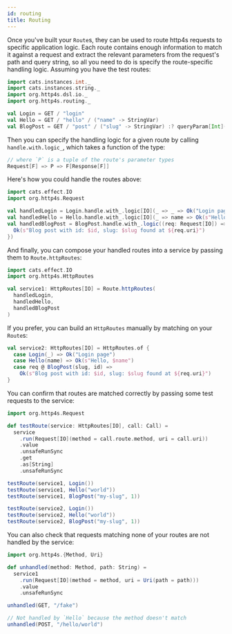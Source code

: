 ```yaml
---
id: routing
title: Routing
---
```


Once you've built your `Route`s, they can be used to route http4s requests to specific application logic. Each route contains enough information to match it against a request and extract the relevant parameters from the request's path and query string, so all you need to do is specify the route-specific handling logic. Assuming you have the test routes:

```scala mdoc
import cats.instances.int._
import cats.instances.string._
import org.http4s.dsl.io._
import org.http4s.routing._

val Login = GET / "login"
val Hello = GET / "hello" / ("name" -> StringVar)
val BlogPost = GET / "post" / ("slug" -> StringVar) :? queryParam[Int]("id")
```

Then you can specify the handling logic for a given route by calling `handle.with.logic_`, which takes a function of the type:

```scala
// where `P` is a tuple of the route's parameter types
Request[F] => P => F[Response[F]]
```

Here's how you could handle the routes above:

```scala mdoc
import cats.effect.IO
import org.http4s.Request

val handledLogin = Login.handle.with_.logic[IO](_ => _ => Ok("Login page"))
val handledHello = Hello.handle.with_.logic[IO](_ => name => Ok(s"Hello, $name"))
val handledBlogPost = BlogPost.handle.with_.logic((req: Request[IO]) => { case (slug, id) =>
  Ok(s"Blog post with id: $id, slug: $slug found at ${req.uri}")
})
```

And finally, you can compose your handled routes into a service by passing them to `Route.httpRoutes`:

```scala mdoc
import cats.effect.IO
import org.http4s.HttpRoutes

val service1: HttpRoutes[IO] = Route.httpRoutes(
  handledLogin,
  handledHello,
  handledBlogPost
)
```

If you prefer, you can build an `HttpRoutes` manually by matching on your `Route`s:

```scala mdoc
val service2: HttpRoutes[IO] = HttpRoutes.of {
  case Login(_) => Ok("Login page")
  case Hello(name) => Ok(s"Hello, $name")
  case req @ BlogPost(slug, id) =>
    Ok(s"Blog post with id: $id, slug: $slug found at ${req.uri}")
}
```

You can confirm that routes are matched correctly by passing some test requests to the service:

```scala mdoc
import org.http4s.Request

def testRoute(service: HttpRoutes[IO], call: Call) =
  service
    .run(Request[IO](method = call.route.method, uri = call.uri))
    .value
    .unsafeRunSync
    .get
    .as[String]
    .unsafeRunSync

testRoute(service1, Login())
testRoute(service1, Hello("world"))
testRoute(service1, BlogPost("my-slug", 1))

testRoute(service2, Login())
testRoute(service2, Hello("world"))
testRoute(service2, BlogPost("my-slug", 1))
```

You can also check that requests matching none of your routes are not handled by the service:

```scala mdoc
import org.http4s.{Method, Uri}

def unhandled(method: Method, path: String) =
  service1
    .run(Request[IO](method = method, uri = Uri(path = path)))
    .value
    .unsafeRunSync

unhandled(GET, "/fake")

// Not handled by `Hello` because the method doesn't match
unhandled(POST, "/hello/world")
```
